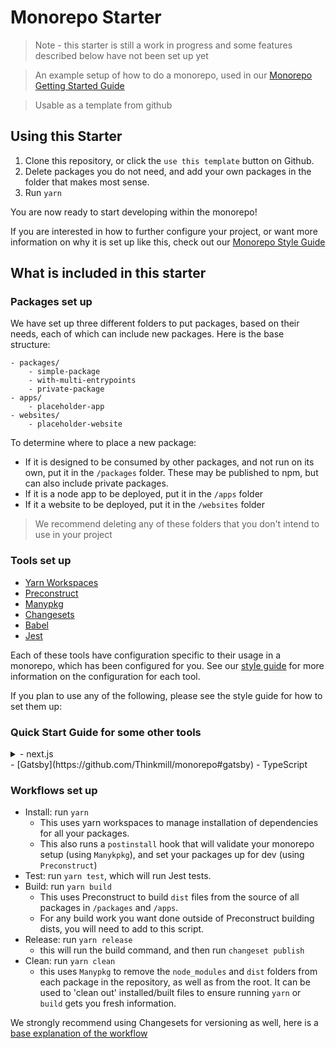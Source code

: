 # Monorepo Starter

> Note - this starter is still a work in progress and some features described below have not been set up yet

> An example setup of how to do a monorepo, used in our [Monorepo Getting Started Guide]()

> Usable as a template from github

## Using this Starter

1. Clone this repository, or click the `use this template` button on Github.
2. Delete packages you do not need, and add your own packages in the folder that makes most sense.
3. Run `yarn`

You are now ready to start developing within the monorepo!

If you are interested in how to further configure your project, or want more information on why it is set up like this, check out our [Monorepo Style Guide](https://github.com/Thinkmill/monorepo)

## What is included in this starter

### Packages set up

We have set up three different folders to put packages, based on their needs, each of which can include new packages. Here is the base structure:

```
- packages/
    - simple-package
    - with-multi-entrypoints
    - private-package
- apps/
    - placeholder-app
- websites/
    - placeholder-website
```

To determine where to place a new package:

- If it is designed to be consumed by other packages, and not run on its own, put it in the `/packages` folder. These may be published to npm, but can also include private packages.
- If it is a node app to be deployed, put it in the `/apps` folder
- If it a website to be deployed, put it in the `/websites` folder

> We recommend deleting any of these folders that you don't intend to use in your project

### Tools set up

- [Yarn Workspaces](https://legacy.yarnpkg.com/en/docs/workspaces/)
- [Preconstruct](https://preconstruct.tools/)
- [Manypkg](https://github.com/thinkmill/manypkg)
- [Changesets](https://github.com/changesets/changesets)
- [Babel](https://babeljs.io/)
- [Jest](https://jestjs.io/)

Each of these tools have configuration specific to their usage in a monorepo, which has been configured for you. See our [style guide](https://github.com/Thinkmill/monorepo) for more information on the configuration for each tool.

If you plan to use any of the following, please see the style guide for how to set them up:

### Quick Start Guide for some other tools

<details><summary>- next.js</summary>

1. Use the existing `/website` folder, or create a folder for a new website in `/apps/your-app-name`
2. [Follow the normal Next.js setup instructions](https://nextjs.org/docs/getting-started)
   - where the guide asks you to perform terminal commands (such as installing packages), run them from your app's folder, not from the repository root.
3. Done.

We also have additional guides to [using next.js with monorepos](https://github.com/Thinkmill/monorepo#nextjs)

</details>
- [Gatsby](https://github.com/Thinkmill/monorepo#gatsby)
- TypeScript

### Workflows set up

- Install: run `yarn`
  - This uses yarn workspaces to manage installation of dependencies for all your packages.
  - This also runs a `postinstall` hook that will validate your monorepo setup (using `Manykpkg`), and set your packages up for dev (using `Preconstruct`)
- Test: run `yarn test`, which will run Jest tests.
- Build: run `yarn build`
  - This uses Preconstruct to build `dist` files from the source of all packages in `/packages` and `/apps`.
  - For any build work you want done outside of Preconstruct building dists, you will need to add to this script.
- Release: run `yarn release`
  - this will run the build command, and then run `changeset publish`
- Clean: run `yarn clean`
  - this uses `Manypkg` to remove the `node_modules` and `dist` folders from each package in the repository, as well as from the root. It can be used to 'clean out' installed/built files to ensure running `yarn` or `build` gets you fresh information.

We strongly recommend using Changesets for versioning as well, here is a [base explanation of the workflow](https://github.com/atlassian/changesets/blob/master/docs/intro-to-using-changesets.md)

